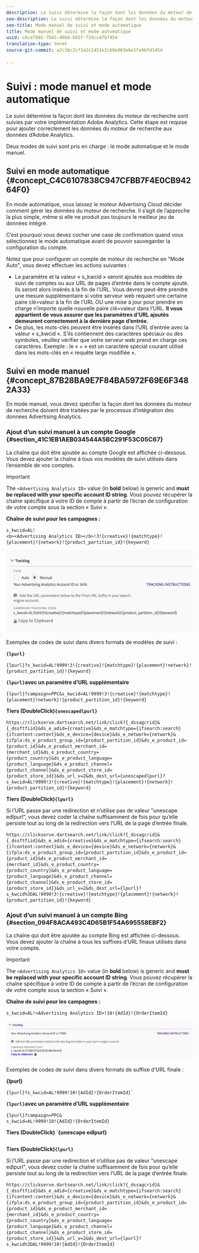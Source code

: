 ```yaml
---
description: Le suivi détermine la façon dont les données du moteur de recherche sont suivies par votre implémentation Adobe Analytics. Cette étape est requise pour ajouter correctement les données du moteur de recherche aux données d’Adobe Analytics.
seo-description: Le suivi détermine la façon dont les données du moteur de recherche sont suivies par votre implémentation Adobe Analytics. Cette étape est requise pour ajouter correctement les données du moteur de recherche aux données d’Adobe Analytics.
seo-title: Mode manuel de suivi et mode automatique
title: Mode manuel de suivi et mode automatique
uuid: c6ce7901-7b65-48b6-b65f-f29cc47b7454
translation-type: tm+mt
source-git-commit: a2c38c2cf3a2c1451e2c60e003ebe1fa9bfd145d

---
```



# Suivi : mode manuel et mode automatique

Le suivi détermine la façon dont les données du moteur de recherche sont suivies par votre implémentation Adobe Analytics. Cette étape est requise pour ajouter correctement les données du moteur de recherche aux données d’Adobe Analytics.

Deux modes de suivi sont pris en charge : le mode automatique et le mode manuel.

## Suivi en mode automatique {#concept_C4C6107838C947CFBB7F4E0CB94264F0}

En mode automatique, vous laissez le moteur Advertising Cloud décider comment gérer les données du moteur de recherche. Il s’agit de l’approche la plus simple, même si elle ne produit pas toujours le meilleur jeu de données intégré.

C’est pourquoi vous devez cocher une case de confirmation quand vous sélectionnez le mode automatique avant de pouvoir sauvegarder la configuration du compte.


Notez que pour configurer un compte de moteur de recherche en "Mode Auto", vous devez effectuer les actions suivantes :

* Le paramètre et la valeur « s_kwcid » seront ajoutés aux modèles de suivi de comptes ou aux URL de pages d’entrée dans le compte ajouté. Ils seront alors insérés à la fin de l’URL. Vous devrez peut-être prendre une mesure supplémentaire si votre serveur web requiert une certaine paire clé=valeur à la fin de l’URL OU une mise à jour pour prendre en charge n’importe quelle nouvelle paire clé=valeur dans l’URL. **Il vous appartient de vous assurer que les paramètres d’URL ajoutés demeurent correctement à la dernière page d’entrée.**
* De plus, les mots-clés peuvent être insérés dans l’URL d’entrée avec la valeur « s_kwcid ». S’ils contiennent des caractères spéciaux ou des symboles, veuillez vérifier que votre serveur web prend en charge ces caractères. Exemple : le « + » est un caractère spécial courant utilisé dans les mots-clés en « requête large modifiée ».

## Suivi en mode manuel {#concept_87B28BA9E7F84BA5972F69E6F3482A33}

En mode manuel, vous devez spécifier la façon dont les données du moteur de recherche doivent être traitées par le processus d’intégration des données Advertising Analytics.

### Ajout d’un suivi manuel à un compte Google {#section_41C1EB1AEB034544A5BC291F53C05C67}

La chaîne qui doit être ajoutée au compte Google est affichée ci-dessous. Vous devez ajouter la chaîne à tous vos modèles de suivi utilisés dans l’ensemble de vos comptes.

>[!IMPORTANT]
>
>The `<Advertising Analytics ID>` value (in **bold** below) is generic and **must be replaced with your specific account ID string**. Vous pouvez récupérer la chaîne spécifique à votre ID de compte à partir de l’écran de configuration de votre compte sous la section « Suivi ».

**Chaîne de suivi pour les campagnes :**

```
s_kwcid=AL! 
<b><Advertising Analytics ID></b>!3!{creative}!{matchtype}!{placement}!{network}!{product_partition_id}!{keyword}
```

![](assets/Google.png)

Exemples de codes de suivi dans divers formats de modèles de suivi :

**`{lpurl}`**

```
{lpurl}?s_kwcid=AL!9999!3!{creative}!{matchtype}!{placement}!network}!{product_partition_id}!{keyword}
```

**`{lpurl}`avec un paramètre d’URL supplémentaire**

```
{lpurl}?campaign=PPC&s_kwcid=AL!9999!3!{creative}!{matchtype}!{placement}!network}!{product_partition_id}!{keyword}
```

**Tiers (DoubleClick)`{unescapedlpurl}`**

```
https://clickserve.dartsearch.net/link/click?{_dssagcrid}&{_dssftfiid}&ds_e_adid={creative}&ds_e_matchtype={ifsearch:search}{ifcontent:content}&ds_e_device={device}&ds_e_network={network}&{ifpla:ds_e_product_group_id={product_partition_id}&ds_e_product_id={product_id}&ds_e_product_merchant_id={merchant_id}&ds_e_product_country={product_country}&ds_e_product_language={product_language}&ds_e_product_channel={product_channel}&ds_e_product_store_id={product_store_id}}&ds_url_v=2&ds_dest_url={unescapedlpurl}?s_kwcid=AL!9999!3!{creative}!{matchtype}!{placement}!{network}!{product_partition_id}!{keyword}
```

**Tiers (DoubleClick)`{lpurl}`**

Si l’URL passe par une redirection et n’utilise pas de valeur "unescape edlpurl", vous devez coder la chaîne suffisamment de fois pour qu’elle persiste tout au long de la redirection vers l’URL de la page d’entrée finale.

```
https://clickserve.dartsearch.net/link/click?{_dssagcrid}&{_dssftfiid}&ds_e_adid={creative}&ds_e_matchtype={ifsearch:search}{ifcontent:content}&ds_e_device={device}&ds_e_network={network}&{ifpla:ds_e_product_group_id={product_partition_id}&ds_e_product_id={product_id}&ds_e_product_merchant_id={merchant_id}&ds_e_product_country={product_country}&ds_e_product_language={product_language}&ds_e_product_channel={product_channel}&ds_e_product_store_id={product_store_id}}&ds_url_v=2&ds_dest_url={lpurl}?s_kwcid%3DAL!9999!3!{creative}!{matchtype}!{placement}!{network}!{product_partition_id}!{keyword}
```

### Ajout d’un suivi manuel à un compte Bing {#section_094F8ACA493C4D65B1F54A695558EBF2}

La chaîne qui doit être ajoutée au compte Bing est affichée ci-dessous. Vous devez ajouter la chaîne à tous les suffixes d’URL finaux utilisés dans votre compte.

>[!IMPORTANT]
>
>The `<Advertising Analytics ID>` value (in **bold** below) is generic and **must be replaced with your specific account ID string**. Vous pouvez récupérer la chaîne spécifique à votre ID de compte à partir de l’écran de configuration de votre compte sous la section « Suivi ».

**Chaîne de suivi pour les campagnes :**

```
s_kwcid=AL!<Advertising Analytics ID>!10!{AdId}!{OrderItemId} 
```

![](assets/Bing.png)

Exemples de codes de suivi dans divers formats de suffixe d’URL finale :

**{lpurl}**

```
{lpurl}?s_kwcid=AL!9999!10!{AdId}!{OrderItemId}`
```

**`{lpurl}`avec un paramètre d’URL supplémentaire**

```
{lpurl}?campaign=PPC&
s_kwcid=AL!9999!10!{AdId}!{OrderItemId}
```

**Tiers (DoubleClick) `{unescape edlpurl}**

```https://clickserve.dartsearch.net/link/click?{_dssagcrid}&{_dssftfiid}&ds_e_adid={creative}&ds_e_matchtype={ifsearch:search}{ifcontent:content}&ds_e_device={device}&ds_e_network={network}&{ifpla:ds_e_product_group_id={product_partition_id}&ds_e_product_id={product_id}&ds_e_product_merchant_id={merchant_id}&ds_e_product_country={product_country}&ds_e_product_language={product_language}&ds_e_product_channel={product_channel}&ds_e_product_store_id={product_store_id}}&ds_url_v=2&ds_dest_url={unescapedlpurl}?s_kwcid=AL!9999!10!{AdId}!{OrderItemId}

```

**Tiers (DoubleClick)`{lpurl}`**

Si l’URL passe par une redirection et n’utilise pas de valeur "unescape edlpurl", vous devez coder la chaîne suffisamment de fois pour qu’elle persiste tout au long de la redirection vers l’URL de la page d’entrée finale.

```
https://clickserve.dartsearch.net/link/click?{_dssagcrid}&{_dssftfiid}&ds_e_adid={creative}&ds_e_matchtype={ifsearch:search}{ifcontent:content}&ds_e_device={device}&ds_e_network={network}&{ifpla:ds_e_product_group_id={product_partition_id}&ds_e_product_id={product_id}&ds_e_product_merchant_id={merchant_id}&ds_e_product_country={product_country}&ds_e_product_language={product_language}&ds_e_product_channel={product_channel}&ds_e_product_store_id={product_store_id}}&ds_url_v=2&ds_dest_url={lpurl}?s_kwcid%3DAL!9999!10!{AdId}!{OrderItemId}
```
